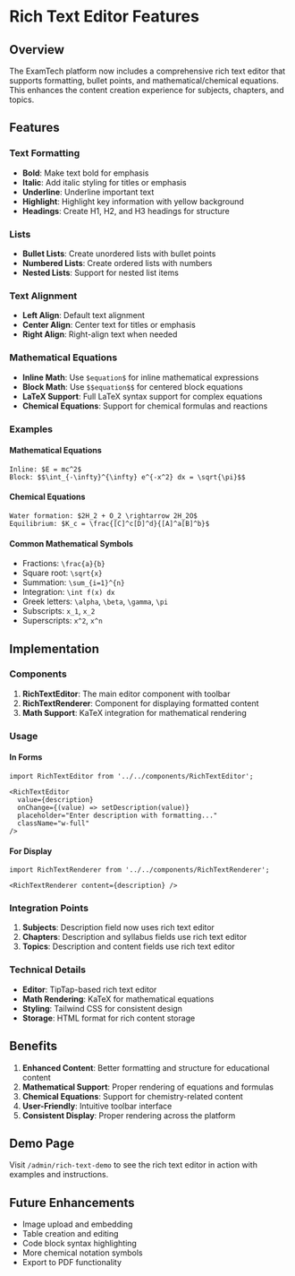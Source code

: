# Rich Text Editor Features

## Overview

The ExamTech platform now includes a comprehensive rich text editor that supports formatting, bullet points, and mathematical/chemical equations. This enhances the content creation experience for subjects, chapters, and topics.

## Features

### Text Formatting
- **Bold**: Make text bold for emphasis
- **Italic**: Add italic styling for titles or emphasis
- **Underline**: Underline important text
- **Highlight**: Highlight key information with yellow background
- **Headings**: Create H1, H2, and H3 headings for structure

### Lists
- **Bullet Lists**: Create unordered lists with bullet points
- **Numbered Lists**: Create ordered lists with numbers
- **Nested Lists**: Support for nested list items

### Text Alignment
- **Left Align**: Default text alignment
- **Center Align**: Center text for titles or emphasis
- **Right Align**: Right-align text when needed

### Mathematical Equations
- **Inline Math**: Use `$equation$` for inline mathematical expressions
- **Block Math**: Use `$$equation$$` for centered block equations
- **LaTeX Support**: Full LaTeX syntax support for complex equations
- **Chemical Equations**: Support for chemical formulas and reactions

### Examples

#### Mathematical Equations
```
Inline: $E = mc^2$
Block: $$\int_{-\infty}^{\infty} e^{-x^2} dx = \sqrt{\pi}$$
```

#### Chemical Equations
```
Water formation: $2H_2 + O_2 \rightarrow 2H_2O$
Equilibrium: $K_c = \frac{[C]^c[D]^d}{[A]^a[B]^b}$
```

#### Common Mathematical Symbols
- Fractions: `\frac{a}{b}`
- Square root: `\sqrt{x}`
- Summation: `\sum_{i=1}^{n}`
- Integration: `\int f(x) dx`
- Greek letters: `\alpha`, `\beta`, `\gamma`, `\pi`
- Subscripts: `x_1`, `x_2`
- Superscripts: `x^2`, `x^n`

## Implementation

### Components

1. **RichTextEditor**: The main editor component with toolbar
2. **RichTextRenderer**: Component for displaying formatted content
3. **Math Support**: KaTeX integration for mathematical rendering

### Usage

#### In Forms
```tsx
import RichTextEditor from '../../components/RichTextEditor';

<RichTextEditor
  value={description}
  onChange={(value) => setDescription(value)}
  placeholder="Enter description with formatting..."
  className="w-full"
/>
```

#### For Display
```tsx
import RichTextRenderer from '../../components/RichTextRenderer';

<RichTextRenderer content={description} />
```

### Integration Points

1. **Subjects**: Description field now uses rich text editor
2. **Chapters**: Description and syllabus fields use rich text editor
3. **Topics**: Description and content fields use rich text editor

### Technical Details

- **Editor**: TipTap-based rich text editor
- **Math Rendering**: KaTeX for mathematical equations
- **Styling**: Tailwind CSS for consistent design
- **Storage**: HTML format for rich content storage

## Benefits

1. **Enhanced Content**: Better formatting and structure for educational content
2. **Mathematical Support**: Proper rendering of equations and formulas
3. **Chemical Equations**: Support for chemistry-related content
4. **User-Friendly**: Intuitive toolbar interface
5. **Consistent Display**: Proper rendering across the platform

## Demo Page

Visit `/admin/rich-text-demo` to see the rich text editor in action with examples and instructions.

## Future Enhancements

- Image upload and embedding
- Table creation and editing
- Code block syntax highlighting
- More chemical notation symbols
- Export to PDF functionality 